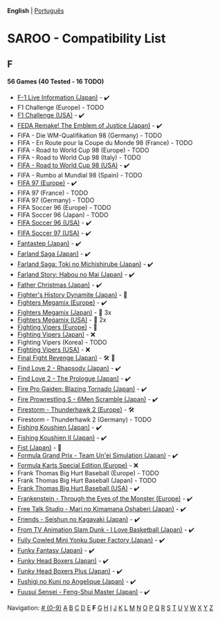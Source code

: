 **English** | [Português](../pt-br/F.md)

# SAROO - Compatibility List

## F

#### 56 Games (40 Tested - 16 TODO)

- [F-1 Live Information (Japan)](../../../Regions/Retails/Japan/GS-9035/01/README.md) - :heavy_check_mark:
- F1 Challenge (Europe) - TODO
- [F1 Challenge (USA)](../../../Regions/Retails/USA/MK-81206/01/README.md) - :heavy_check_mark:
- [FEDA Remake! The Emblem of Justice (Japan)](../../../Regions/Retails/Japan/T-21001G/01/README.md) - :heavy_check_mark:
- FIFA - Die WM-Qualifikation 98 (Germany) - TODO
- FIFA - En Route pour la Coupe du Monde 98 (France) - TODO
- FIFA - Road to World Cup 98 (Europe) - TODO
- FIFA - Road to World Cup 98 (Italy) - TODO
- [FIFA - Road to World Cup 98 (USA)](../../../Regions/Retails/USA/T-5025H/01/README.md) - :heavy_check_mark:
- FIFA - Rumbo al Mundial 98 (Spain) - TODO
- [FIFA 97 (Europe)](../../../Regions/Retails/Europe/T-5017H/01/README.md) - :heavy_check_mark:
- FIFA 97 (France) - TODO
- FIFA 97 (Germany) - TODO
- FIFA Soccer 96 (Europe) - TODO
- FIFA Soccer 96 (Japan) - TODO
- [FIFA Soccer 96 (USA)](../../../Regions/Retails/USA/T-5003H/01/README.md) - :heavy_check_mark:
- [FIFA Soccer 97 (USA)](../../../Regions/Retails/USA/T-5017H/01/README.md) - :heavy_check_mark:
- [Fantastep (Japan)](../../../Regions/Retails/Japan/T-5710G/01/README.md) - :heavy_check_mark:
- [Farland Saga (Japan)](../../../Regions/Retails/Japan/T-32507G/01/README.md) - :heavy_check_mark:
- [Farland Saga: Toki no Michishirube (Japan)](../../../Regions/Retails/Japan/T-32511G/01/README.md) - :heavy_check_mark:
- [Farland Story: Habou no Mai (Japan)](../../../Regions/Retails/Japan/T-32505G/01/README.md) - :heavy_check_mark:
- [Father Christmas (Japan)](../../../Regions/Retails/Japan/T-18504G/01/README.md) - :heavy_check_mark:
- [Fighter's History Dynamite (Japan)](../../../Regions/Retails/Japan/GS-9107/README.md) - :100:
- [Fighters Megamix (Europe)](../../../Regions/Retails/Europe/MK-81073/01/README.md) - :heavy_check_mark:
- [Fighters Megamix (Japan)](../../../Regions/Retails/Japan/GS-9126/README.md) - :minidisc: 3x
- [Fighters Megamix (USA)](../../../Regions/Retails/USA/MK-81073/README.md) - :minidisc: 2x
- [Fighting Vipers (Europe)](../../../Regions/Retails/Europe/MK-81041/README.md) - :100:
- [Fighting Vipers (Japan)](../../../Regions/Retails/Japan/GS-9101/01/README.md) - :x:
- Fighting Vipers (Korea) - TODO
- [Fighting Vipers (USA)](../../../Regions/Retails/USA/MK-81041/01/README.md) - :x:
- [Final Fight Revenge (Japan)](../../../Regions/Retails/Japan/T-1248G/README.md) - :hammer_and_wrench: :checkered_flag:
- [Find Love 2 - Rhapsody (Japan)](../../../Regions/Retails/Japan/T-34605G/01/README.md) - :heavy_check_mark:
- [Find Love 2 - The Prologue (Japan)](../../../Regions/Retails/Japan/T-34604G/01/README.md) - :heavy_check_mark:
- [Fire Pro Gaiden: Blazing Tornado (Japan)](../../../Regions/Retails/Japan/T-4302G/01/README.md) - :heavy_check_mark:
- [Fire Prowrestling S - 6Men Scramble (Japan)](../../../Regions/Retails/Japan/T-4308G/01/README.md) - :heavy_check_mark:
- [Firestorm - Thunderhawk 2 (Europe)](../../../Regions/Retails/Europe/T-11501H00/01/README.md) - :hammer_and_wrench:
- Firestorm - Thunderhawk 2 (Germany) - TODO
- [Fishing Koushien (Japan)](../../../Regions/Retails/Japan/T-24901G/01/README.md) - :heavy_check_mark:
- [Fishing Koushien II (Japan)](../../../Regions/Retails/Japan/T-24904G/01/README.md) - :heavy_check_mark:
- [Fist (Japan)](../../../Regions/Retails/Japan/T-15015G/README.md) - :100:
- [Formula Grand Prix - Team Un'ei Simulation (Japan)](../../../Regions/Retails/Japan/T-7309G/01/README.md) - :heavy_check_mark:
- [Formula Karts Special Edition (Europe)](../../../Regions/Retails/Europe/MK-81282/01/README.md) - :x:
- Frank Thomas Big Hurt Baseball (Europe) - TODO
- Frank Thomas Big Hurt Baseball (Japan) - TODO
- [Frank Thomas Big Hurt Baseball (USA)](../../../Regions/Retails/USA/T-8138H/01/README.md) - :heavy_check_mark:
- [Frankenstein - Through the Eyes of the Monster (Europe)](../../../Regions/Retails/Europe/T-12511H/01/README.md) - :heavy_check_mark:
- [Free Talk Studio - Mari no Kimamana Oshaberi (Japan)](../../../Regions/Retails/Japan/T-20504G/01/README.md) - :heavy_check_mark:
- [Friends - Seishun no Kagayaki (Japan)](../../../Regions/Retails/Japan/T-20109G/01/README.md) - :heavy_check_mark:
- [From TV Animation Slam Dunk - I Love Basketball (Japan)](../../../Regions/Retails/Japan/T-13301G/01/README.md) - :heavy_check_mark:
- [Fully Cowled Mini Yonku Super Factory (Japan)](../../../Regions/Retails/Japan/T-26407G/01/README.md) - :heavy_check_mark:
- [Funky Fantasy (Japan)](../../../Regions/Retails/Japan/T-20002G/01/README.md) - :heavy_check_mark:
- [Funky Head Boxers (Japan)](../../../Regions/Retails/Japan/T-20003G/01/README.md) - :heavy_check_mark:
- [Funky Head Boxers Plus (Japan)](../../../Regions/Retails/Japan/T-20004G/01/README.md) - :heavy_check_mark:
- [Fushigi no Kuni no Angelique (Japan)](../../../Regions/Retails/Japan/T-7634G/01/README.md) - :heavy_check_mark:
- [Fuusui Sensei - Feng-Shui Master (Japan)](../../../Regions/Retails/Japan/T-21701G/01/README.md) - :heavy_check_mark:

Navigation:
[# (0-9)](./09.md) [A](./A.md) [B](./B.md) [C](./C.md) [D](./D.md) [E](./E.md) **F** [G](./G.md) [H](./H.md) [I](./I.md) [J](./J.md) [K](./K.md) [L](./L.md) [M](./M.md) [N](./N.md) [O](./O.md) [P](./P.md) [Q](./Q.md) [R](./R.md) [S](./S.md) [T](./T.md) [U](./U.md) [V](./V.md) [W](./W.md) [X](./X.md) [Y](./Y.md) [Z](./Z.md)
